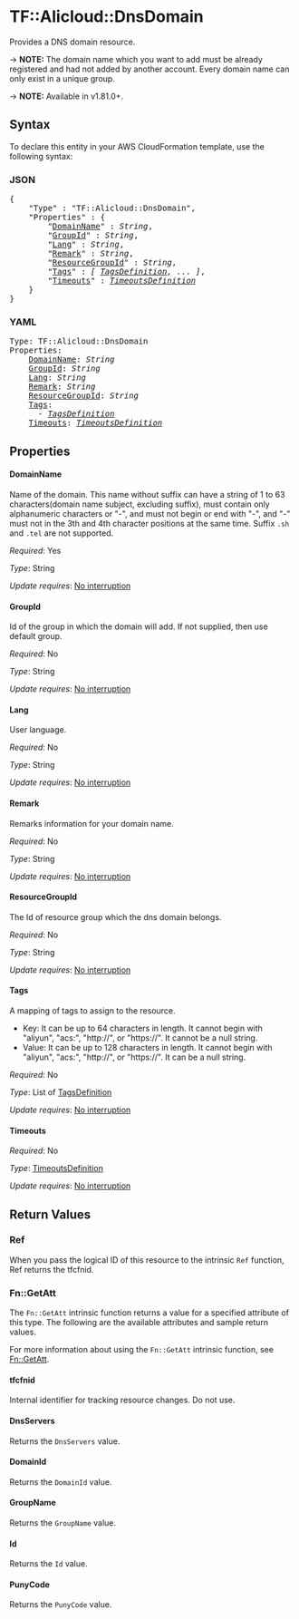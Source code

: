 # TF::Alicloud::DnsDomain

Provides a DNS domain resource.

-> **NOTE:** The domain name which you want to add must be already registered and had not added by another account. Every domain name can only exist in a unique group.

-> **NOTE:** Available in v1.81.0+.

## Syntax

To declare this entity in your AWS CloudFormation template, use the following syntax:

### JSON

<pre>
{
    "Type" : "TF::Alicloud::DnsDomain",
    "Properties" : {
        "<a href="#domainname" title="DomainName">DomainName</a>" : <i>String</i>,
        "<a href="#groupid" title="GroupId">GroupId</a>" : <i>String</i>,
        "<a href="#lang" title="Lang">Lang</a>" : <i>String</i>,
        "<a href="#remark" title="Remark">Remark</a>" : <i>String</i>,
        "<a href="#resourcegroupid" title="ResourceGroupId">ResourceGroupId</a>" : <i>String</i>,
        "<a href="#tags" title="Tags">Tags</a>" : <i>[ <a href="tagsdefinition.md">TagsDefinition</a>, ... ]</i>,
        "<a href="#timeouts" title="Timeouts">Timeouts</a>" : <i><a href="timeoutsdefinition.md">TimeoutsDefinition</a></i>
    }
}
</pre>

### YAML

<pre>
Type: TF::Alicloud::DnsDomain
Properties:
    <a href="#domainname" title="DomainName">DomainName</a>: <i>String</i>
    <a href="#groupid" title="GroupId">GroupId</a>: <i>String</i>
    <a href="#lang" title="Lang">Lang</a>: <i>String</i>
    <a href="#remark" title="Remark">Remark</a>: <i>String</i>
    <a href="#resourcegroupid" title="ResourceGroupId">ResourceGroupId</a>: <i>String</i>
    <a href="#tags" title="Tags">Tags</a>: <i>
      - <a href="tagsdefinition.md">TagsDefinition</a></i>
    <a href="#timeouts" title="Timeouts">Timeouts</a>: <i><a href="timeoutsdefinition.md">TimeoutsDefinition</a></i>
</pre>

## Properties

#### DomainName

Name of the domain. This name without suffix can have a string of 1 to 63 characters(domain name subject, excluding suffix), must contain only alphanumeric characters or "-", and must not begin or end with "-", and "-" must not in the 3th and 4th character positions at the same time. Suffix `.sh` and `.tel` are not supported.

_Required_: Yes

_Type_: String

_Update requires_: [No interruption](https://docs.aws.amazon.com/AWSCloudFormation/latest/UserGuide/using-cfn-updating-stacks-update-behaviors.html#update-no-interrupt)

#### GroupId

Id of the group in which the domain will add. If not supplied, then use default group.

_Required_: No

_Type_: String

_Update requires_: [No interruption](https://docs.aws.amazon.com/AWSCloudFormation/latest/UserGuide/using-cfn-updating-stacks-update-behaviors.html#update-no-interrupt)

#### Lang

User language.

_Required_: No

_Type_: String

_Update requires_: [No interruption](https://docs.aws.amazon.com/AWSCloudFormation/latest/UserGuide/using-cfn-updating-stacks-update-behaviors.html#update-no-interrupt)

#### Remark

Remarks information for your domain name.

_Required_: No

_Type_: String

_Update requires_: [No interruption](https://docs.aws.amazon.com/AWSCloudFormation/latest/UserGuide/using-cfn-updating-stacks-update-behaviors.html#update-no-interrupt)

#### ResourceGroupId

The Id of resource group which the dns domain belongs.

_Required_: No

_Type_: String

_Update requires_: [No interruption](https://docs.aws.amazon.com/AWSCloudFormation/latest/UserGuide/using-cfn-updating-stacks-update-behaviors.html#update-no-interrupt)

#### Tags

A mapping of tags to assign to the resource.
- Key: It can be up to 64 characters in length. It cannot begin with "aliyun", "acs:", "http://", or "https://". It cannot be a null string.
- Value: It can be up to 128 characters in length. It cannot begin with "aliyun", "acs:", "http://", or "https://". It can be a null string.

_Required_: No

_Type_: List of <a href="tagsdefinition.md">TagsDefinition</a>

_Update requires_: [No interruption](https://docs.aws.amazon.com/AWSCloudFormation/latest/UserGuide/using-cfn-updating-stacks-update-behaviors.html#update-no-interrupt)

#### Timeouts

_Required_: No

_Type_: <a href="timeoutsdefinition.md">TimeoutsDefinition</a>

_Update requires_: [No interruption](https://docs.aws.amazon.com/AWSCloudFormation/latest/UserGuide/using-cfn-updating-stacks-update-behaviors.html#update-no-interrupt)

## Return Values

### Ref

When you pass the logical ID of this resource to the intrinsic `Ref` function, Ref returns the tfcfnid.

### Fn::GetAtt

The `Fn::GetAtt` intrinsic function returns a value for a specified attribute of this type. The following are the available attributes and sample return values.

For more information about using the `Fn::GetAtt` intrinsic function, see [Fn::GetAtt](https://docs.aws.amazon.com/AWSCloudFormation/latest/UserGuide/intrinsic-function-reference-getatt.html).

#### tfcfnid

Internal identifier for tracking resource changes. Do not use.

#### DnsServers

Returns the <code>DnsServers</code> value.

#### DomainId

Returns the <code>DomainId</code> value.

#### GroupName

Returns the <code>GroupName</code> value.

#### Id

Returns the <code>Id</code> value.

#### PunyCode

Returns the <code>PunyCode</code> value.

